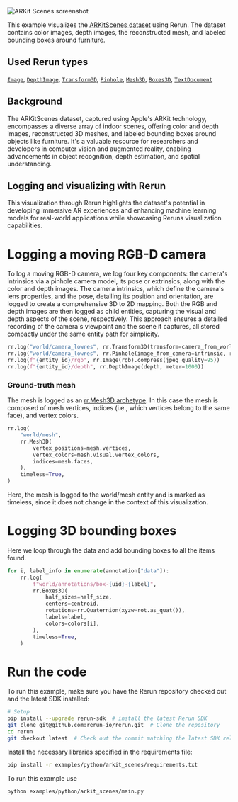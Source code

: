 <!--[metadata]
title = "ARKit Scenes"
tags = ["2D", "3D", "depth", "mesh", "object-detection", "pinhole-camera"]
description = "This example visualizes the ARKitScenes dataset using Rerun. The dataset contains color images, depth images, the reconstructed mesh, and labeled bounding boxes around furniture."
thumbnail = "https://static.rerun.io/arkit-scenes/6d920eaa42fb86cfd264d47180ecbecbb6dd3e09/480w.png"
thumbnail_dimensions = [480, 480]
channel = "main"
-->


<picture data-inline-viewer="examples/arkit_scenes">
  <source media="(max-width: 480px)" srcset="https://static.rerun.io/arkit_scenes/fb9ec9e8d965369d39d51b17fc7fc5bae6be10cc/480w.png">
  <source media="(max-width: 768px)" srcset="https://static.rerun.io/arkit_scenes/fb9ec9e8d965369d39d51b17fc7fc5bae6be10cc/768w.png">
  <source media="(max-width: 1024px)" srcset="https://static.rerun.io/arkit_scenes/fb9ec9e8d965369d39d51b17fc7fc5bae6be10cc/1024w.png">
  <source media="(max-width: 1200px)" srcset="https://static.rerun.io/arkit_scenes/fb9ec9e8d965369d39d51b17fc7fc5bae6be10cc/1200w.png">
  <img src="https://static.rerun.io/arkit_scenes/fb9ec9e8d965369d39d51b17fc7fc5bae6be10cc/full.png" alt="ARKit Scenes screenshot">
</picture>

This example visualizes the [ARKitScenes dataset](https://github.com/apple/ARKitScenes/) using Rerun. The dataset
contains color images, depth images, the reconstructed mesh, and labeled bounding boxes around furniture.

## Used Rerun types
[`Image`](https://www.rerun.io/docs/reference/types/archetypes/image),
[`DepthImage`](https://www.rerun.io/docs/reference/types/archetypes/depth_image), [`Transform3D`](https://www.rerun.io/docs/reference/types/archetypes/transform3d),
[`Pinhole`](https://www.rerun.io/docs/reference/types/archetypes/pinhole), [`Mesh3D`](https://www.rerun.io/docs/reference/types/archetypes/mesh3d),
[`Boxes3D`](https://www.rerun.io/docs/reference/types/archetypes/boxes3d),
[`TextDocument`](https://www.rerun.io/docs/reference/types/archetypes/text_document)

## Background

The ARKitScenes dataset, captured using Apple's ARKit technology, encompasses a diverse array of indoor scenes, offering color and depth images, reconstructed 3D meshes, and labeled bounding boxes around objects like furniture. It's a valuable resource for researchers and developers in computer vision and augmented reality, enabling advancements in object recognition, depth estimation, and spatial understanding.

## Logging and visualizing with Rerun
This visualization through Rerun highlights the dataset's potential in developing immersive AR experiences and enhancing machine learning models for real-world applications while showcasing Reruns visualization capabilities.

# Logging a moving RGB-D camera
To log a moving RGB-D camera, we log four key components: the camera's intrinsics via a pinhole camera model, its pose or extrinsics, along with the color and depth images. The camera intrinsics, which define the camera's lens properties, and the pose, detailing its position and orientation, are logged to create a comprehensive 3D to 2D mapping. Both the RGB and depth images are then logged as child entities, capturing the visual and depth aspects of the scene, respectively. This approach ensures a detailed recording of the camera's viewpoint and the scene it captures, all stored compactly under the same entity path for simplicity.
```python
rr.log("world/camera_lowres", rr.Transform3D(transform=camera_from_world))
rr.log("world/camera_lowres", rr.Pinhole(image_from_camera=intrinsic, resolution=[w, h]))
rr.log(f"{entity_id}/rgb", rr.Image(rgb).compress(jpeg_quality=95))
rr.log(f"{entity_id}/depth", rr.DepthImage(depth, meter=1000))
```

### Ground-truth mesh
The mesh is logged as an [rr.Mesh3D archetype](https://www.rerun.io/docs/reference/types/archetypes/mesh3d).
In this case the mesh is composed of mesh vertices, indices (i.e., which vertices belong to the same face), and vertex
colors.
```python
rr.log(
    "world/mesh",
    rr.Mesh3D(
        vertex_positions=mesh.vertices,
        vertex_colors=mesh.visual.vertex_colors,
        indices=mesh.faces,
    ),
    timeless=True,
)
```
Here, the mesh is logged to the world/mesh entity and is marked as timeless, since it does not change in the context of this visualization.

# Logging 3D bounding boxes
Here we loop through the data and add bounding boxes to all the items found.
```python
for i, label_info in enumerate(annotation["data"]):
    rr.log(
        f"world/annotations/box-{uid}-{label}",
        rr.Boxes3D(
            half_sizes=half_size,
            centers=centroid,
            rotations=rr.Quaternion(xyzw=rot.as_quat()),
            labels=label,
            colors=colors[i],
        ),
        timeless=True,
    )
```
<!--
# Projecting 3D bounding boxes to 2D and logging the line segments
```python
for i, (label, bbox_2d) in enumerate(zip(bbox_labels, bboxes_2d)):
    log_line_segments(f"{entity_id}/bbox-2D-segments/{label}", bbox_2d.reshape(-1, 2), colors[i], label)
```
 -->


# Run the code

To run this example, make sure you have the Rerun repository checked out and the latest SDK installed:
```bash
# Setup
pip install --upgrade rerun-sdk  # install the latest Rerun SDK
git clone git@github.com:rerun-io/rerun.git  # Clone the repository
cd rerun
git checkout latest  # Check out the commit matching the latest SDK release
```

Install the necessary libraries specified in the requirements file:
```bash
pip install -r examples/python/arkit_scenes/requirements.txt
```

To run this example use
```bash
python examples/python/arkit_scenes/main.py
```

